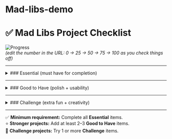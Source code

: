 # Mad-libs-demo

# ✅ Mad Libs Project Checklist

![Progress](https://progress-bar.dev/0/?title=progress)  
*(edit the number in the URL: 0 → 25 → 50 → 75 → 100 as you check things off)*

---

<details>
<summary>### Essential (must have for completion)</summary>

- [x] I created an HTML page with 4 labeled inputs (Adjective, Animal, Verb, Place).  
- [ ] I added a **Create Story** button.  
- [ ] I linked a JS file correctly and confirmed it runs.  
- [ ] My JS collects values from all input fields.  
- [ ] My JS combines the values into a complete story string.  
- [ ] The story appears in the output area on the page when I click the button.  
- [ ] The story updates correctly each time I click again (no duplicates, no errors).  

</details>

---

<details>
<summary>### Good to Have (polish + usability)</summary>

- [ ] My inputs clear automatically after the story is generated.  
- [ ] The cursor/focus jumps back to the first input after each click.  
- [ ] I added placeholder hints in the inputs (e.g., “slimy,” “otter”).  
- [ ] I styled the page with spacing, fonts, or background for readability.  
- [ ] I included accessibility touches (labels, ARIA, hidden headings, good contrast).  

</details>

---

<details>
<summary>### Challenge (extra fun + creativity)</summary>

- [ ] I added more than one story template and choose randomly.  
- [ ] I created a “Play Again” button that resets the game.  
- [ ] I built a random word generator for one or more blanks.  
- [ ] I included fun visual elements (images, emoji, background effects).  
- [ ] I refactored my code into functions to make it more organized.  

</details>

---

✅ **Minimum requirement:** Complete all **Essential** items.  
⭐ **Stronger projects:** Add at least 2–3 **Good to Have** items.  
🚀 **Challenge projects:** Try 1 or more **Challenge** items.  
